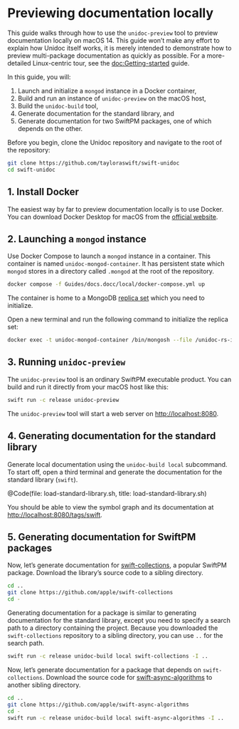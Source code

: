 # Previewing documentation locally

This guide walks through how to use the `unidoc-preview` tool to preview documentation locally on macOS 14. This guide won’t make any effort to explain how Unidoc itself works, it is merely intended to demonstrate how to preview multi-package documentation as quickly as possible. For a more-detailed Linux-centric tour, see the <doc:Getting-started> guide.

In this guide, you will:

1.  Launch and initialize a `mongod` instance in a Docker container,
2.  Build and run an instance of `unidoc-preview` on the macOS host,
3.  Build the `unidoc-build` tool,
4.  Generate documentation for the standard library, and
5.  Generate documentation for two SwiftPM packages, one of which depends on the other.

Before you begin, clone the Unidoc repository and navigate to the root of the repository:

```bash
git clone https://github.com/tayloraswift/swift-unidoc
cd swift-unidoc
```

## 1. Install Docker

The easiest way by far to preview documentation locally is to use Docker. You can download Docker Desktop for macOS from the [official website](https://www.docker.com/products/docker-desktop).


## 2. Launching a `mongod` instance

Use Docker Compose to launch a `mongod` instance in a container. This container is named `unidoc-mongod-container`. It has persistent state which `mongod` stores in a directory called `.mongod` at the root of the repository.

```bash
docker compose -f Guides/docs.docc/local/docker-compose.yml up
```

The container is home to a MongoDB [replica set](https://www.mongodb.com/docs/manual/reference/replica-configuration/) which you need to initialize.

Open a new terminal and run the following command to initialize the replica set:

```bash
docker exec -t unidoc-mongod-container /bin/mongosh --file /unidoc-rs-init.js
```


## 3. Running `unidoc-preview`

The `unidoc-preview` tool is an ordinary SwiftPM executable product. You can build and run it directly from your macOS host like this:

```bash
swift run -c release unidoc-preview
```

The `unidoc-preview` tool will start a web server on [http://localhost:8080](http://localhost:8080).


## 4. Generating documentation for the standard library

Generate local documentation using the `unidoc-build local` subcommand. To start off, open a third terminal and generate the documentation for the standard library (`swift`).

@Code(file: load-standard-library.sh, title: load-standard-library.sh)

You should be able to view the symbol graph and its documentation at [http://localhost:8080/tags/swift](localhost:8080/tags/swift).

## 5. Generating documentation for SwiftPM packages

Now, let’s generate documentation for [swift-collections](https://github.com/apple/swift-collections), a popular SwiftPM package. Download the library’s source code to a sibling directory.

```bash
cd ..
git clone https://github.com/apple/swift-collections
cd -
```

Generating documentation for a package is similar to generating documentation for the standard library, except you need to specify a search path to a directory containing the project. Because you downloaded the `swift-collections` repository to a sibling directory, you can use `..` for the search path.

```bash
swift run -c release unidoc-build local swift-collections -I ..
```

Now, let’s generate documentation for a package that depends on `swift-collections`. Download the source code for [swift-async-algorithms](https://github.com/apple/swift-async-algorithms) to another sibling directory.

```bash
cd ..
git clone https://github.com/apple/swift-async-algorithms
cd -
swift run -c release unidoc-build local swift-async-algorithms -I ..
```
